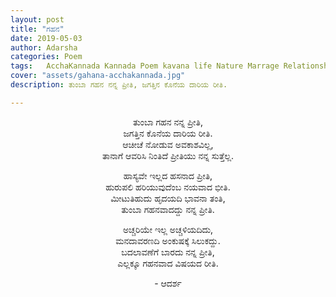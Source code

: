 ```yaml
---
layout: post
title: "ಗಹನ"
date: 2019-05-03
author: Adarsha
categories: Poem
tags:	AcchaKannada Kannada Poem kavana life Nature Marrage Relationship Love Life maduve preethi jeevana happiness 
cover: "assets/gahana-acchakannada.jpg"
description: ತುಂಬಾ ಗಹನ ನನ್ನ ಪ್ರೀತಿ, ಜಗತ್ತಿನ ಕೊನೆಯ ದಾರಿಯ ರೀತಿ.

---
```


<p align ="center">ತುಂಬಾ ಗಹನ ನನ್ನ ಪ್ರೀತಿ,<br>
ಜಗತ್ತಿನ ಕೊನೆಯ ದಾರಿಯ ರೀತಿ.<br>
ಆಚೀಚೆ ನೋಡುವ ಅವಕಾಶವಿಲ್ಲ,<br>
ತಾನಾಗೆ ಆವರಿಸಿ ನಿಂತಿದೆ ಪ್ರೀತಿಯು ನನ್ನ ಸುತ್ತೆಲ್ಲ.</p><!--more-->

<p align ="center">ಹಾಸ್ಯವೇ ಇಲ್ಲದ ಹಸನಾದ ಪ್ರೀತಿ,<br>
ಹುರುಪಲಿ ಹರಿಯುವುದೆಂಬ ನಯವಾದ ಭೀತಿ.<br>
ಮೀಟುತಿಹುದು ಹೃದಯದಿ ಭಾವನಾ ತಂತಿ,<br>
ತುಂಬಾ ಗಹನವಾದದ್ದು ನನ್ನ ಪ್ರೀತಿ.</p>

<p align ="center">ಅಚ್ಚರಿಯೇ ಇಲ್ಲ ಅಚ್ಚಳಿಯದಿದು,<br>
ಮನದಾವರಣದಿ ಅಂಕುಷಕ್ಕೆ ಸಿಲುಕದ್ದು.<br>
ಬದಲಾವಣೆಗೆ ಬಾರದು ನನ್ನ ಪ್ರೀತಿ,<br>
ಎಲ್ಲಕ್ಕೂ ಗಹನವಾದ ವಿಷಯದ ರೀತಿ.</p>

<p align ="center">- ಆದರ್ಶ</p>
